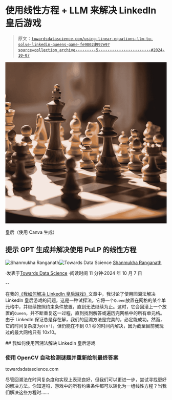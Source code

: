 # 使用线性方程 + LLM 来解决 LinkedIn 皇后游戏

> 原文：[`towardsdatascience.com/using-linear-equations-llm-to-solve-linkedin-queens-game-fe9802d997e9?source=collection_archive---------5-----------------------#2024-10-07`](https://towardsdatascience.com/using-linear-equations-llm-to-solve-linkedin-queens-game-fe9802d997e9?source=collection_archive---------5-----------------------#2024-10-07)

![](img/ad35481c77af475538a173dca31d3d3f.png)

皇后（使用 Canva 生成）

## 提示 GPT 生成并解决使用 PuLP 的线性方程

[](https://memsranga.com/?source=post_page---byline--fe9802d997e9--------------------------------)![Shanmukha Ranganath](https://memsranga.com/?source=post_page---byline--fe9802d997e9--------------------------------)[](https://towardsdatascience.com/?source=post_page---byline--fe9802d997e9--------------------------------)![Towards Data Science](https://towardsdatascience.com/?source=post_page---byline--fe9802d997e9--------------------------------) [Shanmukha Ranganath](https://memsranga.com/?source=post_page---byline--fe9802d997e9--------------------------------)

·发表于[Towards Data Science](https://towardsdatascience.com/?source=post_page---byline--fe9802d997e9--------------------------------) ·阅读时间 11 分钟·2024 年 10 月 7 日

--

在我的[《我如何解决 LinkedIn 皇后游戏》](https://medium.com/towards-data-science/solving-linkedin-queens-game-cfeea7a26e86)文章中，我讨论了使用回溯法解决 LinkedIn 皇后游戏的问题，这是一种试探法。它将一个`Queen`放置在网格的某个单元格中，并继续按照约束条件放置，直到无法继续为止。这时，它会回滚上一个放置的`Queen`，并不断重复这一过程，直到找到解答或遍历完网格中的所有单元格。由于 LinkedIn 保证总是存在解，我们的回溯方法是完美的，必定能成功。然而，它的时间复杂度为`O(n²)`，但仍能在不到 0.1 秒的时间内解决，因为截至目前我玩过的最大网格只有 10x10。

[](/solving-linkedin-queens-game-cfeea7a26e86?source=post_page-----fe9802d997e9--------------------------------) ## 我如何使用回溯法解决 LinkedIn 皇后游戏

### 使用 OpenCV 自动检测谜题并重新绘制最终答案

towardsdatascience.com

尽管回溯法在时间复杂度和实现上表现良好，但我们可以更进一步，尝试寻找更好的解决方法。你知道吗，游戏中的所有约束条件都可以转化为一组线性方程？当我们解决这些方程时……
